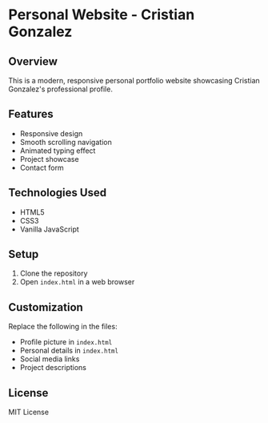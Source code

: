 # Personal Website - Cristian Gonzalez

## Overview
This is a modern, responsive personal portfolio website showcasing Cristian Gonzalez's professional profile.

## Features
- Responsive design
- Smooth scrolling navigation
- Animated typing effect
- Project showcase
- Contact form

## Technologies Used
- HTML5
- CSS3
- Vanilla JavaScript

## Setup
1. Clone the repository
2. Open `index.html` in a web browser

## Customization
Replace the following in the files:
- Profile picture in `index.html`
- Personal details in `index.html`
- Social media links
- Project descriptions

## License
MIT License
